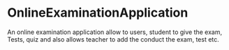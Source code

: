 # OnlineExaminationApplication
An online examination application allow to users, student to give the exam, Tests, quiz and also allows teacher to add the conduct the exam, test etc.

